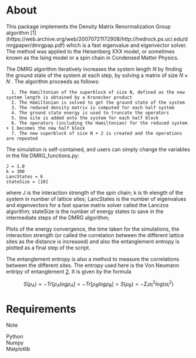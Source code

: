 <h1>About</h1>
This package implements the Density Matrix Renormalization Group algorithm [1](https://web.archive.org/web/20070721172908/http://hedrock.ps.uci.edu/dmrgpaper/dmrgpap.pdf) which is a fast eigenvalue and eigenvector solver. The method was applied to the Heisenberg XXX model, or sometimes known as the Ising model or a spin chain in Condensed Matter Physics.

The DMRG algorithm iteratively increases the system length $N$ by finding the ground state of the system at each step, by solving a matrix of size $N \times N$ . The algorithm proceeds as follows:

```
  1. The Hamiltonian of the superblock of size N, defined as the new system length is obtained by a Kronecker product
  2. The Hamiltonian is solved to get the ground state of the system
  3. The reduced density matrix is computed for each half system
  4. The ground state energy is used to truncate the operators
  5. One site is added onto the system for each half block
  6. The operators (including the Hamiltonian) for the reduced system + 1 becomes the new half block
  7. The new superblock of size N + 2 is created and the operations are repeated
```
The simulation is self-contained, and users can simply change the variables in the file DMRG_functions.py:

```
J = 1.0
k = 300
LancStates = 6
stateSize = [10] 
```

where J is the interaction strength of the spin chain;
k is th elength of the system in number of lattice sites;
LancStates is the number of eigenvalues and eigenvectors for a fast sparse matrix solver called the Lanczos algorithm;
stateSize is the number of energy states to save in the intermediate steps of the DMRG algorithm;

Plots of the energy convergence, the time taken for the simulations, the interaction strength (or called the correlation between the different lattice sites as the distance is increased) and also the entanglement entropy is plotted as a final step of the script.

The entanglement entropy is also a method to measure the correlations between the different sites. The entropy used here is the Von Neumann entripy of entanglement [2](https://arxiv.org/abs/hep-th/9303048). It is given by the formula 


$$S(\rho_A) = -Tr \left[\rho_{A} log \rho_A \right] = -Tr \left[\rho_{B} log \rho_B \right] = S(\rho_B) = - \Sigma_i \alpha^2_i log (\alpha^2_i)$$

<h1>Requirements</h1>

> [!NOTE] 
> Python<br>
> Numpy<br>
> Matplotlib<br>
